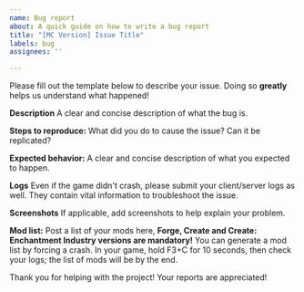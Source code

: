 ```yaml
---
name: Bug report
about: A quick guide on how to write a bug report
title: "[MC Version] Issue Title"
labels: bug
assignees: ''

---
```


Please fill out the template below to describe your issue. Doing so **greatly** helps us understand what happened!

**Description**
A clear and concise description of what the bug is.

**Steps to reproduce:**
What did you do to cause the issue? Can it be replicated?

**Expected behavior:**
A clear and concise description of what you expected to happen.

**Logs**
Even if the game didn't crash, please submit your client/server logs as well. They contain vital information to troubleshoot the issue.

**Screenshots**
If applicable, add screenshots to help explain your problem.

**Mod list:**
Post a list of your mods here, **Forge, Create and Create: Enchantment Industry versions are mandatory!**
You can generate a mod list by forcing a crash. In your game, hold F3+C for 10 seconds, then check your logs; the list of mods will be by the end.

Thank you for helping with the project! Your reports are appreciated!
